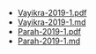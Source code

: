 * [Vayikra-2019-1.pdf](../RavTorah/Leviticus/Vayikra-2019-1.pdf)
* [Vayikra-2019-1.md](../RavTorah/Leviticus/Vayikra-2019-1.md)
* [Parah-2019-1.pdf](../RavTorah/Leviticus/Parah-2019-1.pdf)
* [Parah-2019-1.md](../RavTorah/Leviticus/Parah-2019-1.md)
